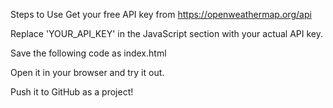 Steps to Use
Get your free API key from https://openweathermap.org/api

Replace 'YOUR_API_KEY' in the JavaScript section with your actual API key.

Save the following code as index.html

Open it in your browser and try it out.

Push it to GitHub as a project!
